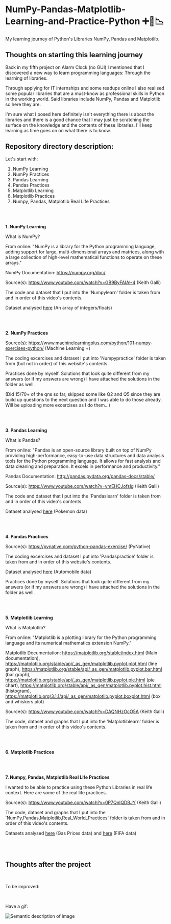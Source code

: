 # NumPy-Pandas-Matplotlib-Learning-and-Practice-Python :heavy_plus_sign::panda_face::chart_with_downwards_trend:
My learning journey of Python's Libraries NumPy, Pandas and Matplotlib.

## Thoughts on starting this learning journey
Back in my fifth project on Alarm Clock (no GUI) I mentioned that I discovered a new way to learn programming languages: Through the learning of libraries.

Through applying for IT internships and some readups online I also realised some popular libraries that are a must-know as professional skills in Python in the working world. Said libraries include NumPy, Pandas and Matplotlib so here they are.

I'm sure what I posed here definitely isn't everything there is about the libraries and there is a good chance that I may just be scratching the surface on the knowledge and the contents of these libraries. I'll keep learning as time goes on on what there is to know.

## Repository directory description:
Let's start with:
1. NumPy Learning
2. NumPy Practices
3. Pandas Learning
4. Pandas Practices
5. Matplotlib Learning
6. Matplotlib Practices
7. Numpy, Pandas, Matplotlib Real Life Practices

<br>

<br>

**1. NumPy Learning**

What is NumPy?

From online: "NumPy is a library for the Python programming language, adding support for large, multi-dimensional arrays and matrices, along with a large collection of high-level mathematical functions to operate on these arrays."

NumPy Documentation: https://numpy.org/doc/

Source(s): https://www.youtube.com/watch?v=GB9ByFAIAH4 (Keith Galli) 

The code and dataset that I put into the 'Numpylearn' folder is taken from and in order of this video's contents.

Dataset analysed [here](https://github.com/WindJammer6/NumPy-Pandas-Matplotlib-Learning-and-Practice-Python/blob/main/NumPylearn/data.txt) (An array of integers/floats)

<br>

<br>

**2. NumPy Practices**

Source(s): https://www.machinelearningplus.com/python/101-numpy-exercises-python/ (Machine Learning +)

The coding excercises and dataset I put into 'Numpypractice' folder is taken from (but not in order) of this website's contents.

Practices done by myself. Solutions that look quite different from my answers (or if my answers are wrong) I have attached the solutions in the folder as well.

(Did 15/70+ of the qns so far, skipped some like Q2 and Q5 since they are build up questions to the next question and I was able to do those already. Will be uploading more excercises as I do them...)

<br>

<br>

**3. Pandas Learning**

What is Pandas?

From online: "Pandas is an open-source library built on top of NumPy providing high-performance, easy-to-use data structures and data analysis tools for the Python programming language. It allows for fast analysis and data cleaning and preparation. It excels in performance and productivity."

Pandas Documentation: http://pandas.pydata.org/pandas-docs/stable/

Source(s): https://www.youtube.com/watch?v=vmEHCJofslg (Keith Galli)

The code and dataset that I put into the 'Pandaslearn' folder is taken from and in order of this video's contents.

Dataset analysed [here](https://github.com/WindJammer6/NumPy-Pandas-Matplotlib-Learning-and-Practice-Python/blob/main/Pandaslearn/pokemon_data.csv) (Pokemon data)

<br>

<br>

**4. Pandas Practices**

Source(s): https://pynative.com/python-pandas-exercise/ (PyNative)

The coding excercises and dataset I put into 'Pandaspractice' folder is taken from and in order of this website's contents.

Dataset analysed [here](https://github.com/WindJammer6/NumPy-Pandas-Matplotlib-Learning-and-Practice-Python/blob/main/Pandaspractice/Automobile_data.csv) (Automobile data)

Practices done by myself. Solutions that look quite different from my answers (or if my answers are wrong) I have attached the solutions in the folder as well.

<br>

<br>

**5. Matplotlib Learning**

What is Matplotlib?

From online: "Matplotlib is a plotting library for the Python programming language and its numerical mathematics extension NumPy."

Matplotlib Documentation: https://matplotlib.org/stable/index.html (Main documentation), https://matplotlib.org/stable/api/_as_gen/matplotlib.pyplot.plot.html (line graph), https://matplotlib.org/stable/api/_as_gen/matplotlib.pyplot.bar.html (bar graph), https://matplotlib.org/stable/api/_as_gen/matplotlib.pyplot.pie.html (pie chart), https://matplotlib.org/stable/api/_as_gen/matplotlib.pyplot.hist.html (histogram), https://matplotlib.org/3.1.1/api/_as_gen/matplotlib.pyplot.boxplot.html (box and whiskers plot)

Source(s): https://www.youtube.com/watch?v=DAQNHzOcO5A (Keith Galli) 

The code, dataset and graphs that I put into the 'Matplotliblearn' folder is taken from and in order of this video's contents.

<br>

<br>

**6. Matplotlib Practices**

<br>

<br>

**7. Numpy, Pandas, Matplotlib Real Life Practices**

I wanted to be able to practice using these Python Libraries in real life context. Here are some of the real life practices.

Source(s): https://www.youtube.com/watch?v=0P7QnIQDBJY (Keith Galli)

The code, dataset and graphs that I put into the 'NumPy,Pandas,Matplotlib,Real_World_Practices' folder is taken from and in order of this video's contents.

Datasets analysed [here](https://github.com/WindJammer6/NumPy-Pandas-Matplotlib-Learning-and-Practice-Python/blob/main/NumPy%2CPandas%2CMatplotlib%2CReal_World_Practices/gas_prices.csv) (Gas Prices data) and [here](https://github.com/WindJammer6/NumPy-Pandas-Matplotlib-Learning-and-Practice-Python/blob/main/NumPy%2CPandas%2CMatplotlib%2CReal_World_Practices/fifa_data.csv) (FIFA data)

<br>

<br>

## Thoughts after the project

<br>

To be improved:

<br>

Have a gif:

![Semantic description of image](https://media.tenor.com/n_RTp8_EAL4AAAAS/kitty.gif)
